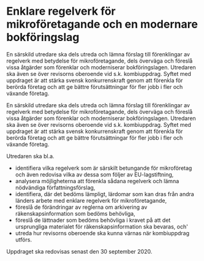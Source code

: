 # Enklare regelverk för mikroföretagande och en modernare bokföringslag

En särskild utredare ska dels utreda och lämna förslag till förenklingar av regelverk med betydelse för mikroföretagande, dels överväga och föreslå vissa åtgärder som förenklar och moderniserar bokföringslagen. Utredaren ska även se över revisorns oberoende vid s.k. kombiuppdrag. Syftet med uppdraget är att stärka svensk konkurrenskraft genom att förenkla för berörda företag och att ge bättre förutsättningar för fler jobb i fler och växande företag.

En särskild utredare ska dels utreda och lämna förslag till förenklingar av regelverk med betydelse för mikroföretagande, dels överväga och föreslå vissa åtgärder som förenklar och moderniserar bokföringslagen. Utredaren ska även se över revisorns oberoende vid s.k. kombiuppdrag. Syftet med uppdraget är att stärka svensk konkurrenskraft genom att förenkla för berörda företag och att ge bättre förutsättningar för fler jobb i fler och växande företag.

Utredaren ska bl.a.

* identifiera vilka regelverk som är särskilt betungande för mikroföretag och även redovisa vilka av dessa som följer av EU-lagstiftning,
* analysera möjligheterna att förenkla sådana regelverk och lämna
nödvändiga författningsförslag,
* identifiera, där det bedöms lämpligt, lärdomar som kan dras från andra länders arbete med enklare regelverk för mikroföretagande,
* föreslå de förändringar av reglerna om arkivering av räkenskapsinformation som bedöms behövliga,
* föreslå de lättnader som bedöms behövliga i kravet på att det
ursprungliga materialet för räkenskapsinformation ska bevaras, och'
* utreda hur revisorns oberoende ska kunna värnas när kombiuppdrag utförs.

Uppdraget ska redovisas senast den 30 september 2020.
